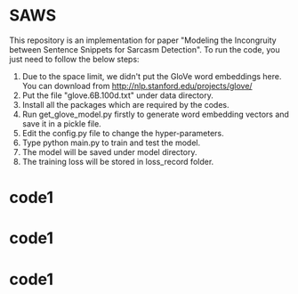 # SAWS
This repository is an implementation for paper "Modeling the Incongruity between Sentence Snippets for Sarcasm Detection".
To run the code, you just need to follow the below steps:
1. Due to the space limit, we didn't put the GloVe word embeddings here. You can download from  http://nlp.stanford.edu/projects/glove/
2. Put the file "glove.6B.100d.txt" under data directory.
3. Install all the packages which are required by the codes.
4. Run get_glove_model.py firstly to generate word embedding vectors and save it in a pickle file.
5. Edit the config.py file to change the hyper-parameters.
6. Type python main.py to train and test the model.
7. The model will be saved under model directory.
8. The training loss will be stored in loss_record folder.
# code1
# code1
# code1
